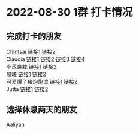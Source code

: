 # 2022-08-30 1群 打卡情况
## 完成打卡的朋友
Chintsai [链接1](http://mmbiz.qpic.cn/mmbiz_jpg/fKBOEML39zr3pC2ZBEbAtd5Zm7icqN177FMmYUnb9NibBLZKsicWpe22Orz9RQbs6MvaJWTBLeuOM9GIaUJN8akrA/0) [链接2](http://mmbiz.qpic.cn/mmbiz_jpg/fKBOEML39zr3pC2ZBEbAtd5Zm7icqN177hglxeMDdlZc05k5RHHxosQrkCnibES7C1tf6dFNsBQuqy8UWaaT57FQ/0) <br>Claudia [链接1](http://mmbiz.qpic.cn/mmbiz_jpg/EqM704vBbWAUSpZqjwPbPQU8diaE8z6aVMzFUxJIR6mcVR41iaibNlMvUkic0fDjvibsiaGs2w0L2H7FLJrqX5jd1T6Q/0) [链接2](http://mmbiz.qpic.cn/mmbiz_jpg/EqM704vBbWAUSpZqjwPbPQU8diaE8z6aVJTI4QrCticIphibDIYfl4tEHmX3RT1tsNu8L5xHcqZoNpibRGiccqZYBaQ/0) [链接3](http://mmbiz.qpic.cn/mmbiz_jpg/EqM704vBbWAUSpZqjwPbPQU8diaE8z6aVJTI4QrCticIphibDIYfl4tEHmX3RT1tsNu8L5xHcqZoNpibRGiccqZYBaQ/0) [链接4](http://mmbiz.qpic.cn/mmbiz_jpg/EqM704vBbWAUSpZqjwPbPQU8diaE8z6aVMzFUxJIR6mcVR41iaibNlMvUkic0fDjvibsiaGs2w0L2H7FLJrqX5jd1T6Q/0) <br>小葱良栽 [链接1](http://mmbiz.qpic.cn/mmbiz_jpg/rlzCzCGMBEqcK91nMibv0pvicpcGG3lpibxuBlcYz4Z0kicS2FSp2RdTU0eicyarqTLMsveTHl2QbeoNqrw0S9B42uQ/0) [链接2](http://mmbiz.qpic.cn/mmbiz_jpg/rlzCzCGMBEqcK91nMibv0pvicpcGG3lpibxw2ib8TnYbxZCBRcv7Dk3jdPq17e8Px3hbrficEWDeS3fgLBS2ongLEtw/0) <br>晨曦 [链接1](http://mmbiz.qpic.cn/mmbiz_jpg/4rYayDxu0jVcHfEc9QRmpfZf9qJxsbyA855PCS8NJBicfX9exH6pwOsico9kp9rCgpe4RgC4ITCmT9MmibSIVV2tQ/0) [链接2](http://mmbiz.qpic.cn/mmbiz_jpg/4rYayDxu0jVcHfEc9QRmpfZf9qJxsbyAKQSibbwcuukGZsCDeWL2eNcaeIzE8pmnutKFf4CkP1Gic9bCqeJtkqRA/0) <br>可爱爆了猪炮炮谊 [链接1](http://mmbiz.qpic.cn/mmbiz_jpg/ZIHKcDib0zicgDVbxFKBPfHKV2OdxqXNhoYvQ96e3uibftyic1YZrf3QVHM1iava2EvtRpicZibibyiaiaPYwEkicwpz9oIXQ/0) [链接2](http://mmbiz.qpic.cn/mmbiz_jpg/ZIHKcDib0zicgDVbxFKBPfHKV2OdxqXNhoAwIrLia2z8apUxHArXOAicvm6qfE8DSPOanbYibZHicTiaw0uzDfxaQTVRQ/0) <br>Jutta [链接1](http://mmbiz.qpic.cn/mmbiz_jpg/VX3QEib83oGwiarPZqJia80ibJa0LYm9U1wrazK0dqr6Iu7LDvZ3IRVxAT0NNYiaibzyRibHwOnkJZ4OD34BSumicJrIDQ/0) [链接2](http://mmbiz.qpic.cn/mmbiz_jpg/VX3QEib83oGwiarPZqJia80ibJa0LYm9U1wrUUia7Lu49H1d8XCtLs8XrV4nS0JWWgxL3vneCFRxdMoMf3ib87W2wfjg/0) <br>
## 选择休息两天的朋友
Aaliyah

